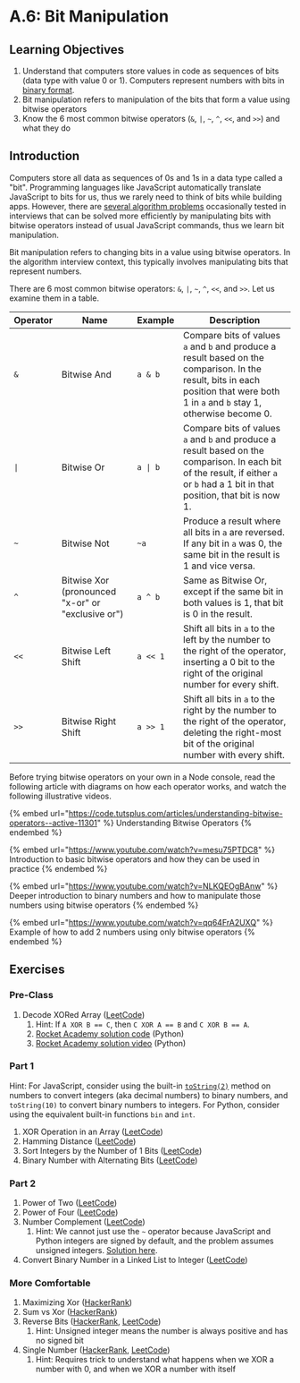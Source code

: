 # A.6: Bit Manipulation

## Learning Objectives

1. Understand that computers store values in code as sequences of bits (data type with value 0 or 1). Computers represent numbers with bits in [binary format](https://en.wikipedia.org/wiki/Binary\_number).
2. Bit manipulation refers to manipulation of the bits that form a value using bitwise operators
3. Know the 6 most common bitwise operators (`&`, `|`, `~`, `^`, `<<`, and `>>`) and what they do

## Introduction

Computers store all data as sequences of 0s and 1s in a data type called a "bit". Programming languages like JavaScript automatically translate JavaScript to bits for us, thus we rarely need to think of bits while building apps. However, there are [several algorithm problems](https://stackoverflow.com/a/2097062) occasionally tested in interviews that can be solved more efficiently by manipulating bits with bitwise operators instead of usual JavaScript commands, thus we learn bit manipulation.

Bit manipulation refers to changing bits in a value using bitwise operators. In the algorithm interview context, this typically involves manipulating bits that represent numbers.&#x20;

There are 6 most common bitwise operators: `&`, `|`, `~`, `^`, `<<`, and `>>`. Let us examine them in a table.

| Operator | Name                                              | Example  | Description                                                                                                                                                                       |
| -------- | ------------------------------------------------- | -------- | --------------------------------------------------------------------------------------------------------------------------------------------------------------------------------- |
| `&`      | Bitwise And                                       | `a & b`  | Compare bits of values `a` and `b` and produce a result based on the comparison. In the result, bits in each position that were both 1 in `a` and `b` stay 1, otherwise become 0. |
| `\|`     | Bitwise Or                                        | `a \| b` | Compare bits of values `a` and `b` and produce a result based on the comparison. In each bit of the result, if either `a` or `b` had a 1 bit in that position, that bit is now 1. |
| `~`      | Bitwise Not                                       | `~a`     | Produce a result where all bits in `a` are reversed. If any bit in `a` was 0, the same bit in the result is 1 and vice versa.                                                     |
| `^`      | Bitwise Xor (pronounced "x-or" or "exclusive or") | `a ^ b`  | Same as Bitwise Or, except if the same bit in both values is 1, that bit is 0 in the result.                                                                                      |
| `<<`     | Bitwise Left Shift                                | `a << 1` | Shift all bits in `a` to the left by the number to the right of the operator, inserting a 0 bit to the right of the original number for every shift.                              |
| `>>`     | Bitwise Right Shift                               | `a >> 1` | Shift all bits in `a` to the right by the number to the right of the operator, deleting the right-most bit of the original number with every shift.                               |

Before trying bitwise operators on your own in a Node console, read the following article with diagrams on how each operator works, and watch the following illustrative videos.

{% embed url="https://code.tutsplus.com/articles/understanding-bitwise-operators--active-11301" %}
Understanding Bitwise Operators
{% endembed %}

{% embed url="https://www.youtube.com/watch?v=mesu75PTDC8" %}
Introduction to basic bitwise operators and how they can be used in practice
{% endembed %}

{% embed url="https://www.youtube.com/watch?v=NLKQEOgBAnw" %}
Deeper introduction to binary numbers and how to manipulate those numbers using bitwise operators
{% endembed %}

{% embed url="https://www.youtube.com/watch?v=qq64FrA2UXQ" %}
Example of how to add 2 numbers using only bitwise operators
{% endembed %}

## Exercises

### Pre-Class

1. Decode XORed Array ([LeetCode](https://leetcode.com/problems/decode-xored-array/))
   1. Hint: If `A XOR B == C`, then `C XOR A == B` and `C XOR B == A`.
   2. [Rocket Academy solution code](https://pastebin.com/BVmPd2kE) (Python)
   3. [Rocket Academy solution video](https://youtu.be/88-cUrvsZ5Q?t=3202) (Python)

### Part 1

Hint: For JavaScript, consider using the built-in [`toString(2)`](https://stackoverflow.com/a/9939785) method on numbers to convert integers (aka decimal numbers) to binary numbers, and `toString(10)` to convert binary numbers to integers. For Python, consider using the equivalent built-in functions `bin` and `int`.

1. XOR Operation in an Array ([LeetCode](https://leetcode.com/problems/xor-operation-in-an-array/))
2. Hamming Distance ([LeetCode](https://leetcode.com/problems/hamming-distance/))
3. Sort Integers by the Number of 1 Bits ([LeetCode](https://leetcode.com/problems/sort-integers-by-the-number-of-1-bits/))
4. Binary Number with Alternating Bits ([LeetCode](https://leetcode.com/problems/binary-number-with-alternating-bits/))

### Part 2

1. Power of Two ([LeetCode](https://leetcode.com/problems/power-of-two/))
2. Power of Four ([LeetCode](https://leetcode.com/problems/power-of-four/))
3. Number Complement ([LeetCode](https://leetcode.com/problems/number-complement/))
   1. Hint: We cannot just use the `~` operator because JavaScript and Python integers are signed by default, and the problem assumes unsigned integers. [Solution here](https://leetcode.com/problems/number-complement/discuss/1870920/Python-easy-solution-for-beginners).
4. Convert Binary Number in a Linked List to Integer ([LeetCode](https://leetcode.com/problems/convert-binary-number-in-a-linked-list-to-integer/))

### More Comfortable

1. Maximizing Xor ([HackerRank](https://www.hackerrank.com/challenges/maximizing-xor/problem?isFullScreen=true))
2. Sum vs Xor ([HackerRank](https://www.hackerrank.com/challenges/sum-vs-xor/problem?isFullScreen=true))
3. Reverse Bits ([HackerRank](https://www.hackerrank.com/challenges/flipping-bits/problem?isFullScreen=true), [LeetCode](https://leetcode.com/problems/reverse-bits/))
   1. Hint: Unsigned integer means the number is always positive and has no signed bit
4. Single Number ([HackerRank](https://www.hackerrank.com/challenges/lonely-integer/problem?isFullScreen=true), [LeetCode](https://leetcode.com/problems/single-number/))
   1. Hint: Requires trick to understand what happens when we XOR a number with 0, and when we XOR a number with itself
